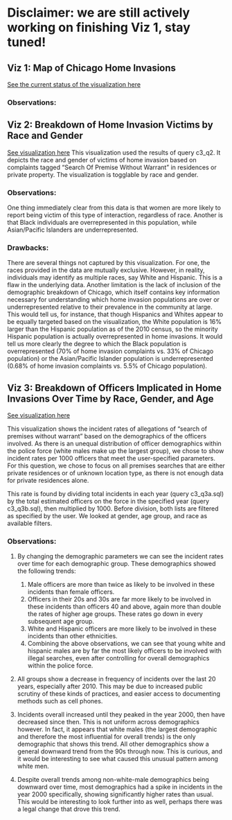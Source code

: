 # Disclaimer: we are still actively working on finishing Viz 1, stay tuned!

## Viz 1: Map of Chicago Home Invasions
[See the current status of the visualization here](https://observablehq.com/d/e3f86aa0ce617ce1)

### Observations: 

## Viz 2: Breakdown of Home Invasion Victims by Race and Gender
[See visualization here](https://observablehq.com/@fobkid20/victim-gender-race-3)
This visualization used the results of query c3_q2. It depicts the race and gender of victims of home invasion based on complaints tagged “Search Of Premise Without Warrant” in residences or private property. The visualization is togglable by race and gender.

### Observations: 
One thing immediately clear from this data is that women are more likely to report being victim of this type of interaction, regardless of race. Another is that Black individuals are overrepresented in this population, while Asian/Pacific Islanders are underrepresented. 

### Drawbacks:
There are several things not captured by this visualization. For one, the races provided in the data are mutually exclusive. However, in reality, individuals may identify as multiple races, say White and Hispanic. This is a flaw in the underlying data. Another limitation is the lack of inclusion of the demographic breakdown of Chicago, which itself contains key information necessary for understanding which home invasion populations are over or underrepresented relative to their prevalence in the community at large. This would tell us, for instance, that though Hispanics and Whites appear to be equally targeted based on the visualization, the White population is 16% larger than the Hispanic population as of the 2010 census, so the minority Hispanic population is actually overrepresented in home invasions. It would tell us more clearly the degree to which the Black population is overrepresented (70% of home invasion complaints vs. 33% of Chicago population) or the Asian/Pacific Islander population is underrepresented (0.68% of home invasion complaints vs. 5.5% of Chicago population).


## Viz 3: Breakdown of Officers Implicated in Home Invasions Over Time by Race, Gender, and Age
[See visualization here](https://observablehq.com/@brendoneby/officers-involved-in-home-invasion-cases-per-1000-active-of)

This visualization shows the incident rates of allegations of “search of premises without warrant” based on the demographics of the officers involved.  As there is an unequal distribution of officer demographics within the police force (white males make up the largest group), we chose to show incident rates per 1000 officers that meet the user-specified parameters.  For this question, we chose to focus on all premises searches that are either private residences or of unknown location type, as there is not enough data for private residences alone.

This rate is found by dividing total incidents in each year (query c3_q3a.sql) by the total estimated officers on the force in the specified year (query c3_q3b.sql), then multiplied by 1000.  Before division, both lists are filtered as specified by the user.  We looked at gender, age group, and race as available filters.

### Observations: 
1. By changing the demographic parameters we can see the incident rates over time for each demographic group.  These demographics showed the following trends:
    1. Male officers are more than twice as likely to be involved in these incidents than female officers.
    2. Officers in their 20s and 30s are far more likely to be involved in these incidents than officers 40 and above, again more than double the rates of higher age groups.  These rates go down in every subsequent age group.
    3. White and Hispanic officers are more likely to be involved in these incidents than other ethnicities.
    4. Combining the above observations, we can see that young white and hispanic males are by far the most likely officers to be involved with illegal searches, even after controlling for overall demographics within the police force. 

2. All groups show a decrease in frequency of incidents over the last 20 years, especially after 2010. This may be due to increased public scrutiny of these kinds of practices, and easier access to documenting methods such as cell phones.

3. Incidents overall increased until they peaked in the year 2000, then have decreased since then.  This is not uniform across demographics however.  In fact, it appears that white males (the largest demographic and therefore the most influential for overall trends) is the only demographic that shows this trend.  All other demographics show a general downward trend from the 90s through now.  This is curious, and it would be interesting to see what caused this unusual pattern among white men.

4. Despite overall trends among non-white-male demographics being downward over time, most demographics had a spike in incidents in the year 2000 specifically, showing significantly higher rates than usual.  This would be interesting to look further into as well, perhaps there was a legal change that drove this trend.

